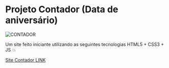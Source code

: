 # Projeto Contador (Data de aniversário)
![CONTADOR](./assets/Contador.png)

Um site feito iniciante utilizando as seguintes tecnologias HTML5 + CSS3 + JS 💥

[Site Contador LINK](https://lexfernandes.github.io/Countdown/)

##
